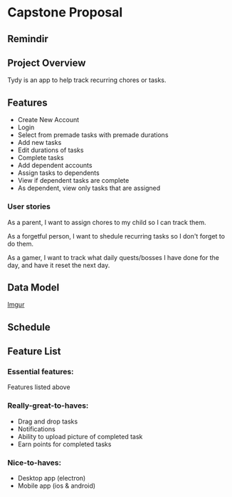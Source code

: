 
# Capstone Proposal

## Remindir

## Project Overview
Tydy is an app to help track recurring chores or tasks.

## Features
- Create New Account
- Login
- Select from premade tasks with premade durations
- Add new tasks
- Edit durations of tasks
- Complete tasks
- Add dependent accounts
- Assign tasks to dependents
- View if dependent tasks are complete
- As dependent, view only tasks that are assigned

### User stories
As a parent, I want to assign chores to my child so I can track them.

As a forgetful person, I want to shedule recurring tasks so I don't forget to do them.

As a gamer, I want to track what daily quests/bosses I have done for the day, and have it reset the next day.


## Data Model

[Imgur](https://i.imgur.com/eMUfkvB.png)

## Schedule


## Feature List


### Essential features:
Features listed above

### Really-great-to-haves:
- Drag and drop tasks
- Notifications
- Ability to upload picture of completed task
- Earn points for completed tasks

### Nice-to-haves:
- Desktop app (electron)
- Mobile app (ios & android)

